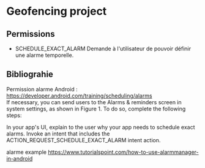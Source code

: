 # Geofencing project

## Permissions

- SCHEDULE_EXACT_ALARM
Demande à l'utilisateur de pouvoir définir une alarme temporelle.

## Bibliograhie
Permission alarme Android : https://developer.android.com/training/scheduling/alarms  
If necessary, you can send users to the Alarms & reminders screen in system settings, as shown in Figure 1. To do so, complete the following steps:

In your app's UI, explain to the user why your app needs to schedule exact alarms.
Invoke an intent that includes the ACTION_REQUEST_SCHEDULE_EXACT_ALARM intent action.

alarme example https://www.tutorialspoint.com/how-to-use-alarmmanager-in-android